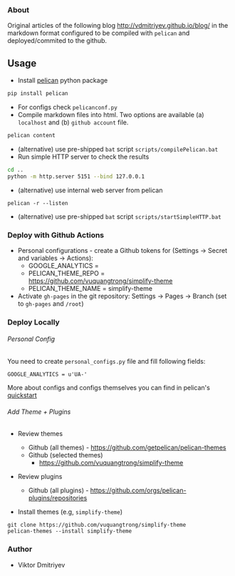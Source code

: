 ### About

Original articles of the following blog http://vdmitriyev.github.io/blog/ in the markdown format configured to be compiled with ```pelican``` and deployed/commited to the github.

## Usage

* Install [pelican](https://github.com/getpelican/pelican) python package
```bash
pip install pelican
```
* For configs check ```pelicanconf.py```
* Compile markdown files into html. Two options are available (a) ```localhost``` and (b) ```github account``` file.
```bash
pelican content
```
* (alternative) use pre-shipped ```bat``` script ```scripts/compilePelican.bat```
* Run simple HTTP server to check the results
```bash
cd ..
python -m http.server 5151 --bind 127.0.0.1
```
* (alternative) use internal web server from pelican
```
pelican -r --listen
```
* (alternative) use pre-shipped ```bat``` script
```scripts/startSimpleHTTP.bat```

### Deploy with Github Actions

* Personal configurations - create a Github  tokens for (Settings -> Secret and variables -> Actions):
	+ GOOGLE_ANALYTICS = 
	+ PELICAN_THEME_REPO = https://github.com/vuquangtrong/simplify-theme
	+ PELICAN_THEME_NAME = simplify-theme
* Activate ```gh-pages``` in the git repository: Settings -> Pages -> Branch (set to ```gh-pages``` and ```/root```)


### Deploy Locally 

###### Personal Config

You need to create ```personal_configs.py``` file and fill following fields:
```text
GOOGLE_ANALYTICS = u'UA-'
```
More about configs and configs themselves you can find in pelican's [quickstart](https://docs.getpelican.com/en/latest/quickstart.html)

###### Add Theme + Plugins

* Review themes
    + Github (all themes) - https://github.com/getpelican/pelican-themes
    + Github (selected themes) 
		- https://github.com/vuquangtrong/simplify-theme
* Review plugins
	+ Github (all plugins) - https://github.com/orgs/pelican-plugins/repositories

* Install themes (e.g, ```simplify-theme```)
```
git clone https://github.com/vuquangtrong/simplify-theme
pelican-themes --install simplify-theme
```

### Author

* Viktor Dmitriyev
